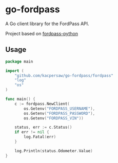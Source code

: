 # go-fordpass
A Go client library for the FordPass API.

Project based on [fordpass-python](https://github.com/clarkd/fordpass-python)

## Usage

```go
package main

import (
	"github.com/kacpersaw/go-fordpass/fordpass"
	"log"
	"os"
)

func main() {
	c := fordpass.NewClient(
		os.Getenv("FORDPASS_USERNAME"),
		os.Getenv("FORDPASS_PASSWORD"),
		os.Getenv("FORDPASS_VIN"))

	status, err := c.Status()
	if err != nil {
		log.Fatal(err)
	}

	log.Println(status.Odometer.Value)
}
```